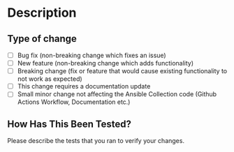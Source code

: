 # Description

<!-- Please include a summary of the change and which issue is fixed. -->

## Type of change

- [ ] Bug fix (non-breaking change which fixes an issue)
- [ ] New feature (non-breaking change which adds functionality)
- [ ] Breaking change (fix or feature that would cause existing functionality to not work as expected)
- [ ] This change requires a documentation update
- [ ] Small minor change not affecting the Ansible Collection code (Github Actions Workflow, Documentation etc.)

## How Has This Been Tested?

Please describe the tests that you ran to verify your changes.

<!-- Create a PR into `main` branch -->
